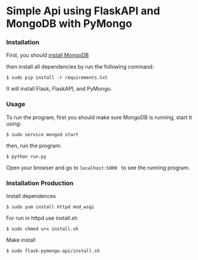# Simple Api using FlaskAPI and MongoDB with PyMongo  

### Installation

First, you should [install MongoDB](https://docs.mongodb.com/manual/installation/)

then install all dependencies by run the following command:

```
$ sudo pip install -r requirements.txt
```

It will install Flask, FlaskAPI, and PyMongo.

### Usage

To run the program, first you should make sure MongoDB is running, start it using:

```
$ sudo service mongod start
```

then, run the program:

```
$ python run.py
```

Open your browser and go to `localhost:5000	` to see the running program.

### Installation Production
Install dependences
```
$ sudo yum install httpd mod_wsgi
```

For run in httpd use install.sh

```
$ sudo chmod u+x install.sh
```

Make install

```
$ sudo flask-pymongo-api/install.sh
```